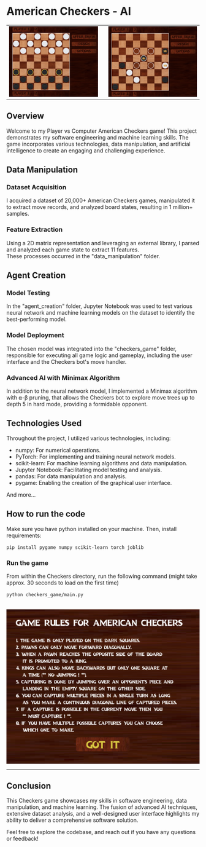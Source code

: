 # American Checkers - AI

<table>
  <tr>
    <td style="padding-right: 20px;">
      <img src="/assets/Screenshot%202023-11-16%20at%2022.26.43.png" width="500">
    </td>
    <td>
      <img src="/assets/Screenshot%202023-11-16%20at%2022.29.17.png" width="500">
    </td>
  </tr>
</table>

## Overview

Welcome to my Player vs Computer American Checkers game! This project demonstrates my software engineering and machine learning skills. The game incorporates various technologies, data manipulation, and artificial intelligence to create an engaging and challenging experience.

## Data Manipulation

### Dataset Acquisition
I acquired a dataset of 20,000+ American Checkers games, manipulated it to extract move records, and analyzed board states, resulting in 1 million+ samples. 

### Feature Extraction
Using a 2D matrix representation and leveraging an external library, I parsed and analyzed each game state to extract 11 features. \
These processes occurred in the "data_manipulation" folder.

## Agent Creation

### Model Testing
In the "agent_creation" folder, Jupyter Notebook was used to test various neural network and machine learning models on the dataset to identify the best-performing model.

### Model Deployment
The chosen model was integrated into the "checkers_game" folder, responsible for executing all game logic and gameplay, including the user interface and the Checkers bot's move handler.

### Advanced AI with Minimax Algorithm
In addition to the neural network model, I implemented a Minimax algorithm with ⍺-β pruning, that allows the Checkers bot to explore move trees up to depth 5 in hard mode, providing a formidable opponent.

## Technologies Used

Throughout the project, I utilized various technologies, including:

- numpy: For numerical operations.
- PyTorch: For implementing and training neural network models.
- scikit-learn: For machine learning algorithms and data manipulation.
- Jupyter Notebook: Facilitating model testing and analysis.
- pandas: For data manipulation and analysis.
- pygame: Enabling the creation of the graphical user interface. 
  
And more...

## How to run the code
Make sure you have python installed on your machine. Then, install requirements:
```
pip install pygame numpy scikit-learn torch joblib
```

### Run the game
From within the Checkers directory, run the following command (might take approx. 30 seconds to load on the first time)
```
python checkers_game/main.py
```

\
<img src="/assets/Screenshot%202023-11-16%20at%2022.29.38.png" style="display: block; margin: 0 auto;" width="700">

---

## Conclusion

This Checkers game showcases my skills in software engineering, data manipulation, and machine learning. The fusion of advanced AI techniques, extensive dataset analysis, and a well-designed user interface highlights my ability to deliver a comprehensive software solution.

Feel free to explore the codebase, and reach out if you have any questions or feedback!
